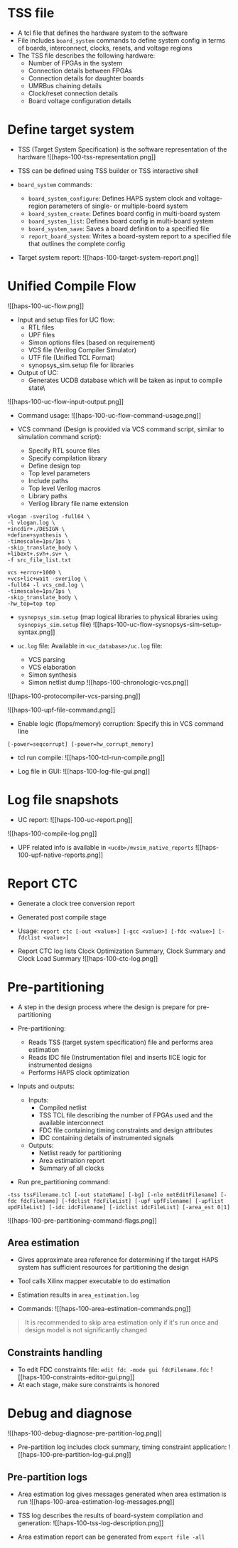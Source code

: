 # TSS file
- A tcl file that defines the hardware system to the software
- File includes `board_system` commands to define system config in terms of boards, interconnect, clocks, resets, and voltage regions
- The TSS file describes the following hardware:
	- Number of FPGAs in the system
	- Connection details between FPGAs
	- Connection details for daughter boards
	- UMRBus chaining details
	- Clock/reset connection details
	- Board voltage configuration details

# Define target system
- TSS (Target System Specification) is the software representation of the hardware
![[haps-100-tss-representation.png]]
- TSS can be defined using TSS builder or TSS interactive shell

- `board_system` commands:
	- `board_system_configure`: Defines HAPS system clock and voltage-region parameters of single- or multiple-board system
	- `board_system_create`: Defines board config in multi-board system
	- `board_system_list`: Defines board config in multi-board system
	- `board_system_save`: Saves a board definition to a specified file
	- `report_board_system`: Writes a board-system report to a specified file that outlines the complete config

- Target system report:
![[haps-100-target-system-report.png]]

# Unified Compile Flow
![[haps-100-uc-flow.png]]

- Input and setup files for UC flow:
	- RTL files
	- UPF files
	- Simon options files (based on requirement)
	- VCS file (Verilog Compiler Simulator)
	- UTF file (Unified TCL Format)
	- synopsys_sim.setup file for libraries
- Output of UC:
	- Generates UCDB database which will be taken as input to compile state\

![[haps-100-uc-flow-input-output.png]]

- Command usage:
![[haps-100-uc-flow-command-usage.png]]

- VCS command (Design is provided via VCS command script, similar to simulation command script):
	- Specify RTL source files
	- Specify compilation library 
	- Define design top
	- Top level parameters
	- Include paths
	- Top level Verilog macros
	- Library paths
	- Verilog library file name extension

```
vlogan -sverilog -full64 \
-l vlogan.log \
+incdir+./DESIGN \
+define+synthesis \
-timescale=1ps/1ps \
-skip_translate_body \
+libext+.svh+.sv+ \
-f src_file_list.txt
```

```
vcs +error+1000 \
+vcs+lic+wait -sverilog \
-full64 -l vcs_cmd.log \
-timescale=1ps/1ps \
-skip_translate_body \
-hw_top=top top
```

- `sysnopsys_sim.setup` (map logical libraries to physical libraries using `sysnopsys_sim.setup` file) 
![[haps-100-uc-flow-sysnopsys-sim-setup-syntax.png]]

- `uc.log` file: Available in `<uc_database>/uc.log` file:
	- VCS parsing
	- VCS elaboration
	- Simon synthesis
	- Simon netlist dump
![[haps-100-chronologic-vcs.png]]

![[haps-100-protocompiler-vcs-parsing.png]]

![[haps-100-upf-file-command.png]]

- Enable logic (flops/memory) corruption: Specify this in VCS command line
```
[-power=seqcorrupt] [-power=hw_corrupt_memory]
```

- tcl run compile:
![[haps-100-tcl-run-compile.png]]

- Log file in GUI:
![[haps-100-log-file-gui.png]]

# Log file snapshots
- UC report:
![[haps-100-uc-report.png]]

![[haps-100-compile-log.png]]

- UPF related info is available in `<ucdb>/mvsim_native_reports`
![[haps-100-upf-native-reports.png]]

# Report CTC
- Generate a clock tree conversion report
- Generated post compile stage
- Usage: `report ctc [-out <value>] [-gcc <value>] [-fdc <value>] [-fdclist <value>]`

- Report CTC log lists Clock Optimization Summary, Clock Summary and Clock Load Summary
![[haps-100-ctc-log.png]]

# Pre-partitioning
- A step in the design process where the design is prepare for pre-partitioning
- Pre-partitioning:
	- Reads TSS (target system specification) file and performs area estimation
	- Reads IDC file (Instrumentation file) and inserts IICE logic for instrumented designs
	- Performs HAPS clock optimization

- Inputs and outputs:
	- Inputs:
		- Compiled netlist
		- TSS TCL file describing the number of FPGAs used and the available interconnect 
		- FDC file containing timing constraints and design attributes
		- IDC containing details of instrumented signals
	- Outputs:
		- Netlist ready for partitioning
		- Area estimation report
		- Summary of all clocks

- Run pre_partitioning command:
```
-tss tssFilename.tcl [-out stateName] [-bg] [-nle netEditFilename] [-fdc fdcFilename] [-fdclist fdcFileList] [-upf upfFilename] [-upflist updFileList] [-idc idcFilename] [-idclist idcFileList] [-area_est 0|1]
```

![[haps-100-pre-partitioning-command-flags.png]]

## Area estimation
- Gives approximate area reference for determining if the target HAPS system has sufficient resources for partitioning the design
- Tool calls Xilinx mapper executable to do estimation
- Estimation results in `area_estimation.log`

- Commands:
![[haps-100-area-estimation-commands.png]]

> It is recommended to skip area estimation only if it's run once and design model is not significantly changed

## Constraints handling
- To edit FDC constraints file: `edit fdc -mode gui fdcFilename.fdc`
![[haps-100-constraints-editor-gui.png]]
- At each stage, make sure constraints is honored

# Debug and diagnose
![[haps-100-debug-diagnose-pre-partition-log.png]]

- Pre-partition log includes clock summary, timing constraint application:
![[haps-100-pre-partition-log-gui.png]]

## Pre-partition logs
- Area estimation log gives messages generated when area estimation is run
![[haps-100-area-estimation-log-messages.png]]

- TSS log describes the results of board-system compilation and generation:
![[haps-100-tss-log-description.png]]

- Area estimation report can be generated from `export file -all`